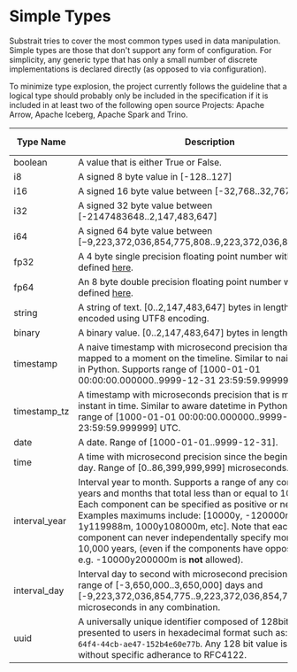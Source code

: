 # Simple Types

Substrait tries to cover the most common types used in data manipulation. Simple types are those that don't support any form of configuration. For simplicity, any generic type that has only a small number of discrete implementations is declared directly (as opposed to via configuration).

To minimize type explosion, the project currently follows the guideline that a logical type should probably only be included in the specification if it is included in at least two of the following open source Projects: Apache Arrow, Apache Iceberg, Apache Spark and Trino.

| Type Name       | Description                                                  | Arrow Analog           | Iceberg Analog | Spark Analog  | Trino Analog           |
| --------------- | ------------------------------------------------------------ | ---------------------- | -------------- | ------------- | ---------------------- |
| boolean         | A value that is either True or False.                  | Bool                   | boolean        | boolean       | boolean                |
| i8              | A signed 8 byte value in [-128..127]                         | Int&lt;8,true&gt;            | -              | ByteType      | tinyint                |
| i16             | A signed 16 byte value between [-32,768..32,767]             | Int&lt;16,true&gt;           | -              | ShortType     | smallint               |
| i32             | A signed 32 byte value between [-2147483648..2,147,483,647]  | Int&lt;32,true&gt;           | int            | IntegerType   | int                    |
| i64             | A signed 64 byte value between [−9,223,372,036,854,775,808..9,223,372,036,854,775,807] | Int&lt;64,true&gt;           | long           | LongType      | bigint                 |
| fp32            | A 4 byte single precision floating point number with range as defined [here](https://en.wikipedia.org/wiki/Single-precision_floating-point_format). | Float&lt;SINGLE&gt;          | float          | FloatType     | real                   |
| fp64            | An 8 byte double precision floating point number with range as defined [here](https://en.wikipedia.org/wiki/Double-precision_floating-point_format). | Float&lt;DOUBLE&gt;          | double         | DecimalType   | double                 |
| string          | A string of text. [0..2,147,483,647] bytes in length. String is encoded using UTF8 encoding. | Utf8                   | string         | StringType    | varchar (no len)       |
| binary          | A binary value. [0..2,147,483,647] bytes in length. | Binary                 | binary         | BinaryType    | Varbinary              |
| timestamp | A naive timestamp with microsecond precision that cannot be mapped to a moment on the timeline. Similar to naive datetime in Python. Supports range of [1000-01-01 00:00:00.000000..9999-12-31 23:59:59.999999] | timestamp&lt;MICROSECOND&gt; | timestamp      | TimestampType | timestamp(6)           |
| timestamp_tz | A timestamp with microseconds precision that is mapped to an instant in time. Similar to aware datetime in Python. Supports a range of [1000-01-01 00:00:00.000000..9999-12-31 23:59:59.999999] UTC. | timestamp&lt;micro;utc&gt; | timestamptz | - | timestamp(6) with time zone |
| date            | A date. Range of [1000-01-01..9999-12-31]. | Date&lt;MILLISECOND&gt;      | date           | DateType      | Date                   |
| time      | A time with microsecond precision since the beginning of any day. Range of [0..86,399,999,999] microseconds. | Time&lt;MICROSECOND;64&gt;   | time           | time(6)       | time(6)                |
| interval_year   | Interval year to month. Supports a range of any combination of years and months that total less than or equal to 10,000 years. Each component can be specified as positive or negative. Examples maximums include: [10000y, -120000m, 1y119988m, 1000y108000m, etc]. Note that each component can never independentally specify more than 10,000 years, (even if the components have opposite signs e.g. -10000y200000m is **not** allowed). | INTERVAL&lt;YEAR_MONTH&gt;   | -              | -             | Interval year to month |
| interval_day    | Interval day to second with microsecond precision. Supports a range of  [-3,650,000..3,650,000] days and [-9,223,372,036,854,775..9,223,372,036,854,775] microseconds in any combination. | INTERVAL&lt;DAY_TIME&gt;     | -              | -             | Interval day to second |
| uuid | A universally unique identifier composed of 128bits. Typically presented to users in hexadecimal format such as: `c48ffa9e-64f4-44cb-ae47-152b4e60e77b`. Any 128 bit value is allowed without specific adherance to RFC4122. |  | uuid |  | UUID |
